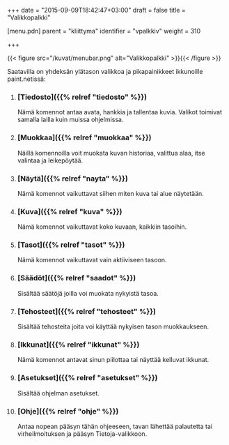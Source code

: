 +++
date = "2015-09-09T18:42:47+03:00"
draft = false
title = "Valikkopalkki"

[menu.pdn]
    parent = "kliittyma"
    identifier = "vpalkkiv"
    weight = 310

+++

{{< figure src="/kuvat/menubar.png" alt="Valikkopalkki" >}}{{< /figure >}}

Saatavilla on yhdeksän ylätason valikkoa ja pikapainikkeet ikkunoille paint.netissä:

1. ### [Tiedosto]({{% relref "tiedosto" %}})

    Nämä komennot antaa avata, hankkia ja tallentaa kuvia. Valikot toimivat samalla lailla kuin muissa ohjelmissa.

1. ### [Muokkaa]({{% relref "muokkaa" %}})

    Näillä komennoilla voit muokata kuvan historiaa, valittua alaa, itse valintaa ja leikepöytää.

1. ### [Näytä]({{% relref "nayta" %}})

    Nämä komennot vaikuttavat siihen miten kuva tai alue näytetään.

1. ### [Kuva]({{% relref "kuva" %}})

    Nämä komennot vaikuttavat koko kuvaan, kaikkiin tasoihin.

1. ### [Tasot]({{% relref "tasot" %}})

    Nämä komennot vaikuttavat vain aktiiviseen tasoon.

1. ### [Säädöt]({{% relref "saadot" %}})

    Sisältää säätöjä joilla voi muokata nykyistä tasoa.

1. ### [Tehosteet]({{% relref "tehosteet" %}})

    Sisältää tehosteita joita voi käyttää nykyisen tason muokkaukseen.

1. ### [Ikkunat]({{% relref "ikkunat" %}})

    Nämä komennot antavat sinun piilottaa tai näyttää kelluvat ikkunat.

1. ### [Asetukset]({{% relref "asetukset" %}})

    Sisältää ohjelman asetukset.

1. ### [Ohje]({{% relref "ohje" %}})

    Antaa nopean pääsyn tähän ohjeeseen, tavan lähettää palautetta tai virheilmoituksen ja pääsyn Tietoja-valikkoon.
